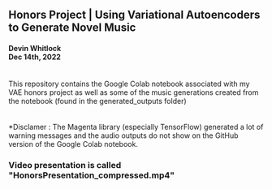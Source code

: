 ## Honors Project | Using Variational Autoencoders to Generate Novel Music
#### Devin Whitlock<br>Dec 14th, 2022
<br>
This repository contains the Google Colab notebook associated with my VAE honors project as well as some of the music generations created from the notebook (found in the generated_outputs folder)<br><br><br>
*Disclamer : The Magenta library (especially TensorFlow) generated a lot of warning messages and the audio outputs do not show on the GitHub version of the Google Colab notebook.<br>

### Video presentation is called "HonorsPresentation_compressed.mp4"
